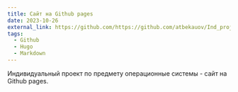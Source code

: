 ```yaml
---
title: Сайт на Github pages
date: 2023-10-26
external_link: https://github.com/https://github.com/atbekauov/Ind_project
tags:
  - Github
  - Hugo
  - Markdown
---
```


Индивидуальный проект по предмету операционные системы - сайт на Github pages.

<!--more-->

